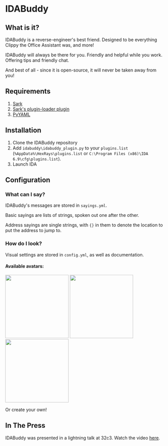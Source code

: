 # IDABuddy

## What is it?

IDABuddy is a reverse-engineer's best friend. Designed to be everything
Clippy the Office Assistant was, and more!

IDABuddy will always be there for you. Friendly and helpful while you
work. Offering tips and friendly chat.

And best of all - since it is open-source, it will never be taken away
from you!


## Requirements

1. [Sark](https://github.com/tmr232/sark)
1. [Sark's plugin-loader plugin](http://sark.readthedocs.org/en/latest/plugins/installation.html)
1. [PyYAML](http://pyyaml.org/)

## Installation

1. Clone the IDABuddy repository
1. Add `idabuddy\idabuddy_plugin.py` to your `plugins.list` (`%AppData%\HexRays\plugins.list` or `C:\Program Files (x86)\IDA 6.9\cfg\plugins.list`).
1. Launch IDA


## Configuration

### What can I say?

IDABuddy's messages are stored in `sayings.yml`.

Basic sayings are lists of strings, spoken out one after the other.

Address sayings are single strings, with `{}` in them to denote the location
to put the address to jump to.

### How do I look?

Visual settings are stored in `config.yml`, as well as documentation.

#### Available avatars:

<img width="200" src="idabuddy/avatar/Clippy.png">
<img width="200" src="idabuddy/avatar/superida.png">
<img width="200" src="idabuddy/avatar/xmasida.png">

Or create your own!


## In The Press

IDABuddy was presented in a lightning talk at 32c3. Watch the video [here](https://youtu.be/4lLL9SkLdi4?t=1h33m25s).
